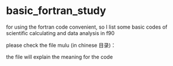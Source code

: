 # basic_fortran_study


for using the fortran code convenient, 
so I list some basic codes of scientific calculating and data analysis in f90

please check the file mulu (in chinese 目录)：

the file will explain the meaning for the code
   

